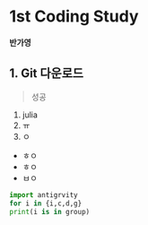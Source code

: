 # 1st Coding Study
**반가영**

## 1. Git 다운로드
> 성공

1. julia
2. ㅠ
3. ㅇ


* ㅎㅇ
* ㅎㅇ
* ㅂㅇ

```Python
import antigrvity
for i in {i,c,d,g}
print(i is in group)

```

